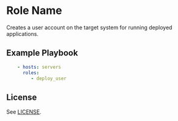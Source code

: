 Role Name
=========

Creates a user account on the target system for running deployed applications.

Example Playbook
----------------

```yml
    - hosts: servers
      roles:
         - deploy_user
```

License
-------

See [LICENSE](https://github.com/Princeton-CDH/CDH_ansible/blob/main/LICENSE).